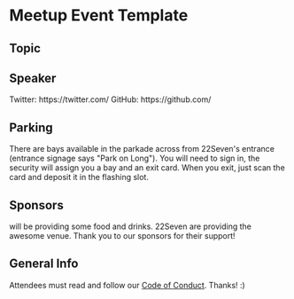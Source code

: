 # Meetup Event Template

## Topic

<insert abstract from speaker>

## Speaker

<insert speaker mini-bio>
Twitter: https://twitter.com/<username>
GitHub: https://github.com/<username>

## Parking

There are bays available in the parkade across from 22Seven's entrance (entrance signage says "Park on Long"). You will need to sign in, the security will assign you a bay and an exit card. When you exit, just scan the card and deposit it in the flashing slot.

## Sponsors

<company> will be providing some food and drinks. 22Seven are providing the awesome venue. Thank you to our sponsors for their support!


## General Info

Attendees must read and follow our [Code of Conduct](https://devops.capetown/code-of-conduct/). Thanks! :)
